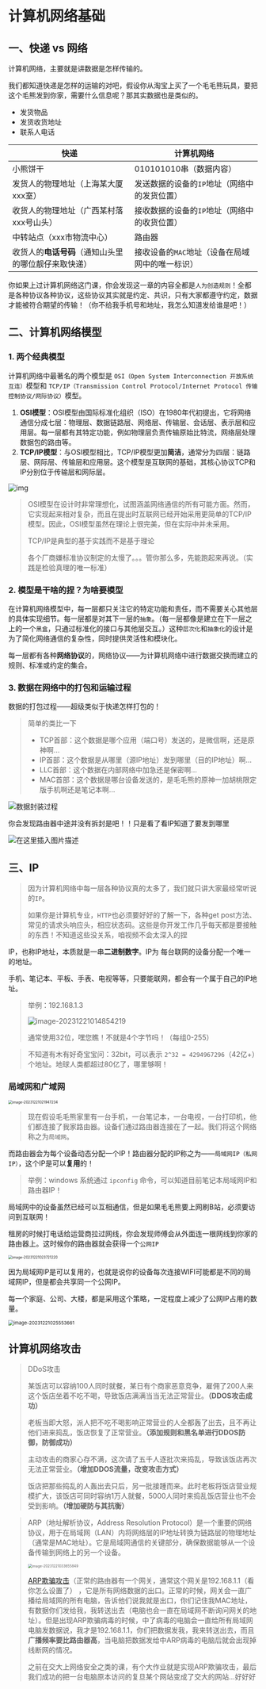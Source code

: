 # 计算机网络基础

## 一、快递 vs 网络

计算机网络，主要就是讲数据是怎样传输的。

我们都知道快递是怎样的运输的对吧，假设你从淘宝上买了一个毛毛熊玩具，要把这个毛熊发到你家，需要什么信息呢？那其实数据也是类似的。

- 发货物品
- 发货收货地址
- 联系人电话

| 快递                                                 | 计算机网络                                      |
| ---------------------------------------------------- | ----------------------------------------------- |
| 小熊饼干                                             | 010101010串（数据内容）                         |
| 发货人的物理地址（上海某大厦xxx室）                  | 发送数据的设备的`IP`地址（网络中的发货位置）    |
| 收货人的物理地址（广西某村落xxx号山头）              | 接收数据的设备的`IP`地址（网络中的收货位置）    |
| 中转站点（xxx市物流中心）                            | 路由器                                          |
| 收货人的**电话号码**（通知山头里的哪位靓仔来取快递） | 接收设备的`MAC`地址（设备在局域网中的唯一标识） |

你如果上过计算机网络这门课，你会发现这一章的内容全都是`人为创造规则`！全都是各种协议各种协议，这些协议其实就是约定、共识，只有大家都遵守约定，数据才能被符合期望的传输！（你不给我手机号和地址，我怎么知道发给谁是吧！）

## 二、计算机网络模型

### 1. 两个经典模型

计算机网络中最著名的两个模型是 `OSI（Open System Interconnection 开放系统互连）`模型和 `TCP/IP（Transmission Control Protocol/Internet Protocol 传输控制协议/网际协议）`模型。

1. **OSI模型**：OSI模型由国际标准化组织（ISO）在1980年代初提出，它将网络通信分成七层：物理层、数据链路层、网络层、传输层、会话层、表示层和应用层。每一层都有其特定功能，例如物理层负责传输原始比特流，网络层处理数据包的路由等。
2. **TCP/IP模型**：与OSI模型相比，TCP/IP模型更加**简洁**，通常分为四层：链路层、网际层、传输层和应用层。这个模型是互联网的基础，其核心协议TCP和IP分别位于传输层和网际层。

![img](images/v2-03f6a21d5ac381cb7bc79042998ecfa4_1440w.jpg)

> OSI模型在设计时非常理想化，试图涵盖网络通信的所有可能方面。然而，它实现起来相对复杂，而且在提出时互联网已经开始采用更简单的TCP/IP模型。因此，OSI模型虽然在理论上很完美，但在实际中并未采用。
>
> TCP/IP是典型的基于实践而不是基于理论
>
> 各个厂商嫌标准协议制定的太慢了。。。管你那么多，先能跑起来再说。（实践是检验真理的唯一标准）

### 2. 模型是干啥的捏？为啥要模型

在计算机网络模型中，每一层都只关注它的特定功能和责任，而不需要关心其他层的具体实现细节。每一层都是对其下一层的`抽象`。（每一层都像是建立在下一层之上的一个`黑盒`，只通过标准化的接口与其他层交互。）这种`层次化`和`抽象化`的设计是为了简化网络通信的复杂性，同时提供灵活性和模块化。

每一层都有各种**网络协议**的，网络协议——为计算机网络中进行数据交换而建立的规则、标准或约定的集合。

### 3. 数据在网络中的打包和运输过程

数据的打包过程——超级类似于快递怎样打包的！

> 简单的类比一下
>
> - TCP首部：这个数据是哪个应用（端口号）发送的，是微信啊，还是原神啊...
> - IP首部：这个数据是从哪里（源IP地址）发到哪里（目的IP地址）啊...
> - LLC首部：这个数据在内部网络中加急还是保密啊...
> - MAC首部：这个数据是哪台设备发送的，是毛毛熊的原神一加胡桃限定版手机啊还是笔记本啊...

![数据封装过程](images/bca4cb55bd179de56e3244522cf10bd1.png)



你会发现路由器中途并没有拆封是吧！！只是看了看IP知道了要发到哪里

![在这里插入图片描述](images/93879211658c70cf3d7d5ad6e6201433.png)



## 三、IP

> 因为计算机网络中每一层各种协议真的太多了，我们就只讲大家最经常听说的`IP`。
>
> 如果你是计算机专业，`HTTP`也必须要好好的了解一下，各种get post方法、常见的请求头响应头，相应状态码。这些是你开发工作几乎每天都是要接触的东西！不知道这些没关系，咱视频不会太深入的捏

IP，也称IP地址，本质就是一串**二进制数字**。IP为	每台联网的设备分配一个唯一的地址。

手机、笔记本、平板、手表、电视等等，只要能联网，都会有一个属于自己的IP地址。

> 举例：192.168.1.3
>
> ![image-20231221014854219](images/image-20231221014854219.png)
>
> 通常使用32位，嘿您瞧！不就是4个字节吗！（每组0-255）

> 不知道有木有好奇宝宝问：32bit，可以表示 `2^32 = 4294967296`（42亿+）个地址。地球人类都超过80亿了，哪里够啊！

### 局域网和广域网

<img src="images/image-20231221021947234.png" alt="image-20231221021947234" style="zoom:50%;" />

> 现在假设毛毛熊家里有一台手机，一台笔记本，一台电视，一台打印机，他们都连接了我家路由器。设备们通过路由器连接在了一起。我们将这个网络称之为`局域网`。

而路由器会为每个设备动态分配一个IP！路由器分配的IP称之为——`局域网IP（私网IP）`，这个IP是可以**复用**的！

> 举例：windows 系统通过 `ipconfig` 命令，可以知道目前笔记本局域网IP和路由器IP！

局域网中的设备虽然已经可以互相通信，但是如果毛毛熊要上网刷B站，必须要访问到互联网！

租房的时候打电话给运营商拉过网线，你会发现师傅会从外面连一根网线到你家的路由器上。这时候你的路由器就会获得一个`公网IP`

<img src="images/image-20231221023721220.png" alt="image-20231221023721220" style="zoom: 50%;" />

因为局域网IP是可以复用的，也就是说你的设备每次连接WIFI可能都是不同的局域网IP，但是都会共享同一个公网IP。

每一个家庭、公司、大楼，都是采用这个策略，一定程度上减少了公网IP占用的数量。

<img src="images/image-20231221025553661.png" alt="image-20231221025553661" style="zoom:67%;" />

## 计算机网络攻击

> DDoS攻击
>
> 某饭店可以容纳100人同时就餐，某日有个商家恶意竞争，雇佣了200人来这个饭店坐着不吃不喝，导致饭店满满当当无法正常营业。**（DDOS攻击成功）**
>
> 老板当即大怒，派人把不吃不喝影响正常营业的人全都轰了出去，且不再让他们进来捣乱，饭店恢复了正常营业。**（添加规则和黑名单进行DDOS防御，防御成功）**
>
> 主动攻击的商家心存不满，这次请了五千人逐批次来捣乱，导致该饭店再次无法正常营业。**（增加DDOS流量，改变攻击方式）**
>
> 饭店把那些捣乱的人轰出去只后，另一批接踵而来。此时老板将饭店营业规模扩大，该饭店可同时容纳1万人就餐，5000人同时来捣乱饭店营业也不会受到影响。**（增加硬防与其抗衡）**

> ARP（地址解析协议，Address Resolution Protocol）是一个重要的网络协议，用于在局域网（LAN）内将网络层的IP地址转换为链路层的物理地址（通常是MAC地址）。它是局域网通信的关键部分，确保数据能够从一个设备传输到网络上的另一个设备。
>
> <img src="images/image-20231221033655849.png" alt="image-20231221033655849" style="zoom:50%;" />
>
> [ARP欺骗攻击](https://www.zhihu.com/question/431822783/answer/1597060562)（正常的路由器有一个网关，通常这个网关是192.168.1.1（看你怎么设置了） ，它是所有网络数据的出口。正常的时候，网关会一直广播给局域网的所有电脑，告诉他们说我就是出口，你们记住我MAC地址，有数据你们发给我，我转送出去（电脑也会一直在局域网不断询问网关的地址）。但是出现ARP欺骗病毒的时候，中了病毒的电脑会一直给所有局域网电脑发数据说，我才是192.168.1.1，你们把数据发我，我来转送出去，而且**广播频率要比路由器高**，当电脑把数据发给中ARP病毒的电脑后就会出现掉线断网的情况。
>
> 之前在交大上网络安全之类的课，有个大作业就是实现ARP欺骗攻击，最后我们成功的把一台电脑原本访问的复旦某个网站变成了交大的网站...好好好
